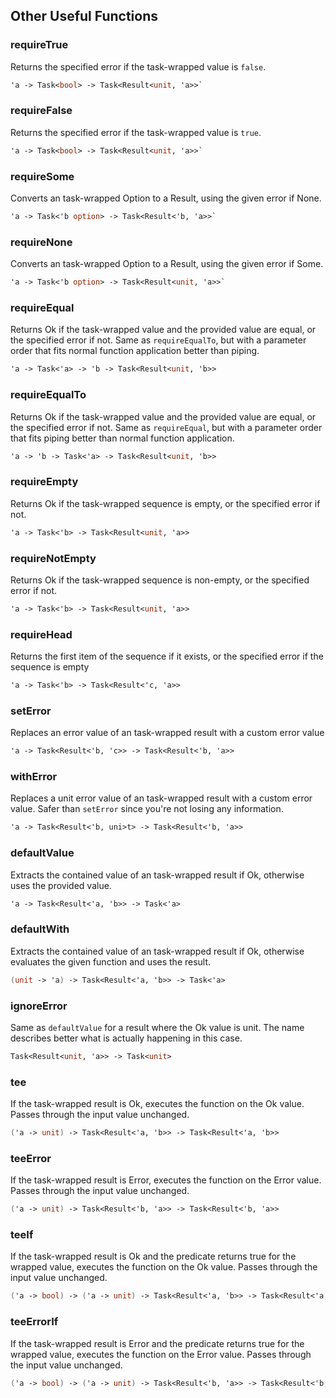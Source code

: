## Other Useful Functions


### requireTrue

Returns the specified error if the task-wrapped value is `false`.
```fsharp
'a -> Task<bool> -> Task<Result<unit, 'a>>`
```
### requireFalse

Returns the specified error if the task-wrapped value is `true`.
```fsharp
'a -> Task<bool> -> Task<Result<unit, 'a>>`
```

### requireSome

Converts an task-wrapped Option to a Result, using the given error if None.
```fsharp
'a -> Task<'b option> -> Task<Result<'b, 'a>>`
```
### requireNone

Converts an task-wrapped Option to a Result, using the given error if Some.

```fsharp
'a -> Task<'b option> -> Task<Result<unit, 'a>>`
```


### requireEqual

Returns Ok if the task-wrapped value and the provided value are equal, or the specified error if not. Same as `requireEqualTo`, but with a parameter order that fits normal function application better than piping.

```fsharp
'a -> Task<'a> -> 'b -> Task<Result<unit, 'b>>
```

### requireEqualTo

Returns Ok if the task-wrapped value and the provided value are equal, or the specified error if not. Same as `requireEqual`, but with a parameter order that fits piping better than normal function application.

```fsharp
'a -> 'b -> Task<'a> -> Task<Result<unit, 'b>>
```

### requireEmpty

Returns Ok if the task-wrapped sequence is empty, or the specified error if not.

```fsharp
'a -> Task<'b> -> Task<Result<unit, 'a>>
```

### requireNotEmpty

Returns Ok if the task-wrapped sequence is non-empty, or the specified error if not.

```fsharp
'a -> Task<'b> -> Task<Result<unit, 'a>>
```


### requireHead

Returns the first item of the sequence if it exists, or the specified error if the sequence is empty

```fsharp
'a -> Task<'b> -> Task<Result<'c, 'a>>
```


### setError

Replaces an error value of an task-wrapped result with a custom error value

```fsharp
'a -> Task<Result<'b, 'c>> -> Task<Result<'b, 'a>>
```

### withError

Replaces a unit error value of an task-wrapped result with a custom error value. Safer than `setError` since you're not losing any information.

```fsharp
'a -> Task<Result<'b, uni>t> -> Task<Result<'b, 'a>>
```

### defaultValue

Extracts the contained value of an task-wrapped result if Ok, otherwise uses the provided value.

```fsharp
'a -> Task<Result<'a, 'b>> -> Task<'a>
```

### defaultWith

Extracts the contained value of an task-wrapped result if Ok, otherwise evaluates the given function and uses the result.

```fsharp
(unit -> 'a) -> Task<Result<'a, 'b>> -> Task<'a>
```

### ignoreError

Same as `defaultValue` for a result where the Ok value is unit. The name describes better what is actually happening in this case.

```fsharp
Task<Result<unit, 'a>> -> Task<unit>
```

### tee
If the task-wrapped result is Ok, executes the function on the Ok value. Passes through the input value unchanged.

```fsharp
('a -> unit) -> Task<Result<'a, 'b>> -> Task<Result<'a, 'b>>
```

### teeError

If the task-wrapped result is Error, executes the function on the Error value. Passes through the input value unchanged.

```fsharp
('a -> unit) -> Task<Result<'b, 'a>> -> Task<Result<'b, 'a>>
```

### teeIf

If the task-wrapped result is Ok and the predicate returns true for the wrapped value, executes the function on the Ok value. Passes through the input value unchanged.

```fsharp
('a -> bool) -> ('a -> unit) -> Task<Result<'a, 'b>> -> Task<Result<'a, 'b>>
```

### teeErrorIf

If the task-wrapped result is Error and the predicate returns true for the wrapped value, executes the function on the Error value. Passes through the input value unchanged.

```fsharp
('a -> bool) -> ('a -> unit) -> Task<Result<'b, 'a>> -> Task<Result<'b, 'a>>
```

